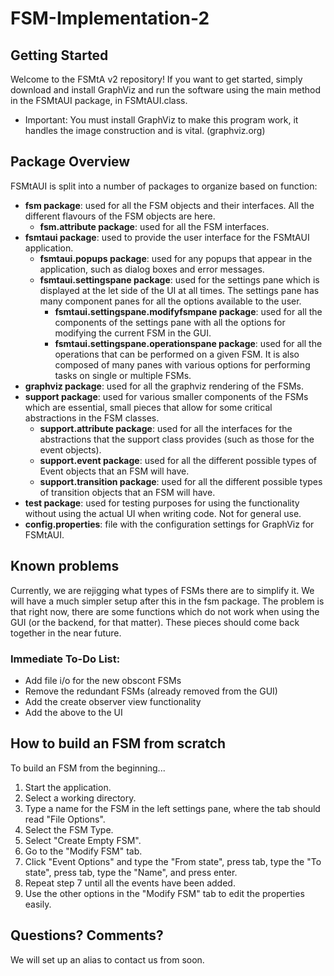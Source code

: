 # FSM-Implementation-2

## Getting Started
Welcome to the FSMtA v2 repository! If you want to get started, simply download and install GraphViz and run the software using the main method in the FSMtAUI package, in FSMtAUI.class.

 - Important: You must install GraphViz to make this program work, it handles the image construction and is vital. (graphviz.org)

## Package Overview
FSMtAUI is split into a number of packages to organize based on function:

- **fsm package**: used for all the FSM objects and their interfaces. All the different flavours of the FSM objects are here.
  - **fsm.attribute package**: used for all the FSM interfaces.
- **fsmtaui package**: used to provide the user interface for the FSMtAUI application.
  - **fsmtaui.popups package**: used for any popups that appear in the application, such as dialog boxes and error messages.
  - **fsmtaui.settingspane package**: used for the settings pane which is displayed at the let side of the UI at all times. The settings pane has many component panes for all the options available to the user.
    - **fsmtaui.settingspane.modifyfsmpane package**: used for all the components of the settings pane with all the options for modifying the current FSM in the GUI.
    - **fsmtaui.settingspane.operationspane package**: used for all the operations that can be performed on a given FSM. It is also composed of many panes with various options for performing tasks on single or multiple FSMs.
- **graphviz package**: used for all the graphviz rendering of the FSMs.
- **support package**: used for various smaller components of the FSMs which are essential, small pieces that allow for some critical abstractions in the FSM classes.
  - **support.attribute package**: used for all the interfaces for the abstractions that the support class provides (such as those for the event objects).
  - **support.event package**: used for all the different possible types of Event objects that an FSM will have.
  - **support.transition package**: used for all the different possible types of transition objects that an FSM will have.
- **test package**: used for testing purposes for using the functionality without using the actual UI when writing code. Not for general use.
- **config.properties**: file with the configuration settings for GraphViz for FSMtAUI.

## Known problems
Currently, we are rejigging what types of FSMs there are to simplify it. We will have a much simpler setup after this in the fsm package. The problem is that right now, there are some functions which do not work when using the GUI (or the backend, for that matter). These pieces should come back together in the near future.

### Immediate To-Do List:
- Add file i/o for the new obscont FSMs
- Remove the redundant FSMs (already removed from the GUI)
- Add the create observer view functionality
- Add the above to the UI

## How to build an FSM from scratch
To build an FSM from the beginning...

1. Start the application.
2. Select a working directory.
3. Type a name for the FSM in the left settings pane, where the tab should read "File Options".
4. Select the FSM Type.
5. Select "Create Empty FSM".
6. Go to the "Modify FSM" tab.
7. Click "Event Options" and type the "From state", press tab, type the "To state", press tab, type the "Name", and press enter.
8. Repeat step 7 until all the events have been added.
9. Use the other options in the "Modify FSM" tab to edit the properties easily.

## Questions? Comments?
We will set up an alias to contact us from soon.
